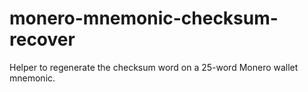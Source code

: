 # monero-mnemonic-checksum-recover
Helper to regenerate the checksum word on a 25-word Monero wallet mnemonic.
